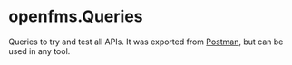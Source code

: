 # openfms.Queries
Queries to try and test all APIs. It was exported from [Postman](https://www.postman.com/), but can be used in any tool. 

